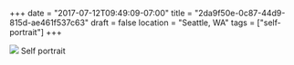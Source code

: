 +++
date = "2017-07-12T09:49:09-07:00"
title = "2da9f50e-0c87-44d9-815d-ae461f537c63"
draft = false
location = "Seattle, WA"
tags = ["self-portrait"]
+++

![](https://d17enza3bfujl8.cloudfront.net/DSCF7561.jpg)
Self portrait

